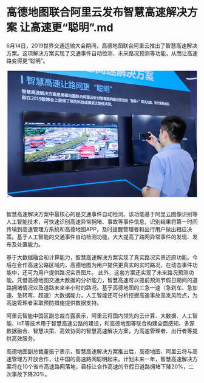 # 高德地图联合阿里云发布智慧高速解决方案 让高速更“聪明”.md

6月14日，2019世界交通运输大会期间，高德地图联合阿里云推出了智慧高速解决方案。这项解决方案实现了交通事件自动检测、未来路况预测等功能，从而让高速路变得更“聪明”。

<div style="text-align:center" align="center">
<img src="/images/高德地图联合阿里云发布智慧高速解决方案1.png" align="center" />
</div>
</br>

智慧高速解决方案中最核心的是交通事件自动检测。该功能基于阿里云图像识别等人工智能技术，可快速识别高速异常拥堵、事故等事件信息，识别结果将第一时间传输到高速管理方系统和高德地图APP，及时提醒管理者和出行用户做出相应决策。基于人工智能的交通事件自动检测功能，大大提高了路网异常事件的发现、发布及处置能力。

基于大数据融合和计算能力，智慧高速解决方案实现了真实路况实景还原功能。今后在合作高速公路区域内，高德地图为用户提供更真实的实时路况，在动态事件功能中，还可为用户提供路况实景图片。 
此外，这套方案还实现了未来路况预测功能。凭借高德地图交通大数据的分析能力，智慧高速可以提前预测节假日期间的道路拥堵情况以及道路未来半小时的路况。基于高德地图的三急一速（急刹车、急加速、急转弯、超速）大数据能力，人工智能还可分析挖掘高速事故高发风险点，为高速管理者采取预防措施提供数据支持。

阿里云智能中国区副总裁肖露表示，阿里云将国内领先的云计算、大数据、人工智能、IoT等技术用于智慧高速公路的建设，和高德地图等联合构建全面感知、多源数据融合、智慧决策、高效协同的智慧高速解决方案，为高速管理者、出行者等提供高效服务。

高德地图副总裁董振宁表示，智慧高速解决方案推出后，高德地图、阿里云将与高速管理方开放合作，让中国的高速路网聪明起来。计划未来一年，智慧高速解决方案将在10个省市高速路网落地，目标让合作高速的节假日道路拥堵下降20%，二次事故下降20%。
